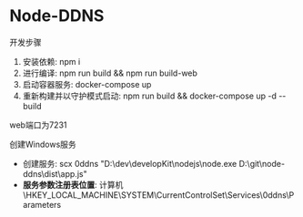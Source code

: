 # Node-DDNS

开发步骤

1. 安装依赖: npm i
2. 进行编译: npm run build && npm run build-web
3. 启动容器服务: docker-compose up
4. 重新构建并以守护模式启动: npm run build && docker-compose up -d --build

web端口为7231

创建Windows服务

- 创建服务: scx 0ddns "D:\dev\developKit\nodejs\node.exe D:\git\node-ddns\dist\app.js"
- **服务参数注册表位置**: 计算机\HKEY_LOCAL_MACHINE\SYSTEM\CurrentControlSet\Services\0ddns\Parameters

